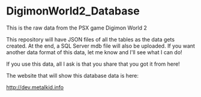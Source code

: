# DigimonWorld2_Database
This is the raw data from the PSX game Digimon World 2

This repository will have JSON files of all the tables as the data gets created. At the end, a SQL Server mdb file will also be uploaded. If you want another data format
of this data, let me know and I'll see what I can do!

If you use this data, all I ask is that you share that you got it from here!

The website that will show this database data is here:

http://dev.metalkid.info
